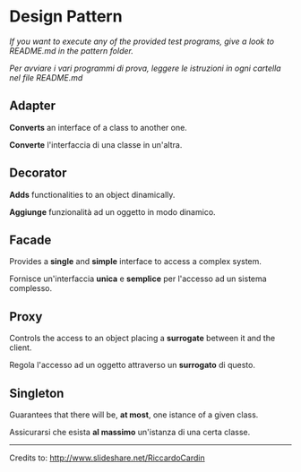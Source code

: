 Design Pattern
==============

_If you want to execute any of the provided test programs, give a look to
README.md in the pattern folder._

_Per avviare i vari programmi di prova, leggere le istruzioni in ogni cartella
nel file README.md_

Adapter
-------

**Converts** an interface of a class to another one.

**Converte** l'interfaccia di una classe in un'altra.

Decorator
---------

**Adds** functionalities to an object dinamically.

**Aggiunge** funzionalità ad un oggetto in modo dinamico.

Facade
------

Provides a **single** and **simple** interface to access a complex system.

Fornisce un'interfaccia **unica** e **semplice** per l'accesso ad un sistema
complesso.

Proxy
-----

Controls the access to an object placing a **surrogate** between it and the
client.

Regola l'accesso ad un oggetto attraverso un **surrogato** di questo.

Singleton
---------

Guarantees that there will be, **at most**, one istance of a given class.

Assicurarsi che esista **al massimo** un'istanza di una certa classe.


* * *

Credits to: http://www.slideshare.net/RiccardoCardin
